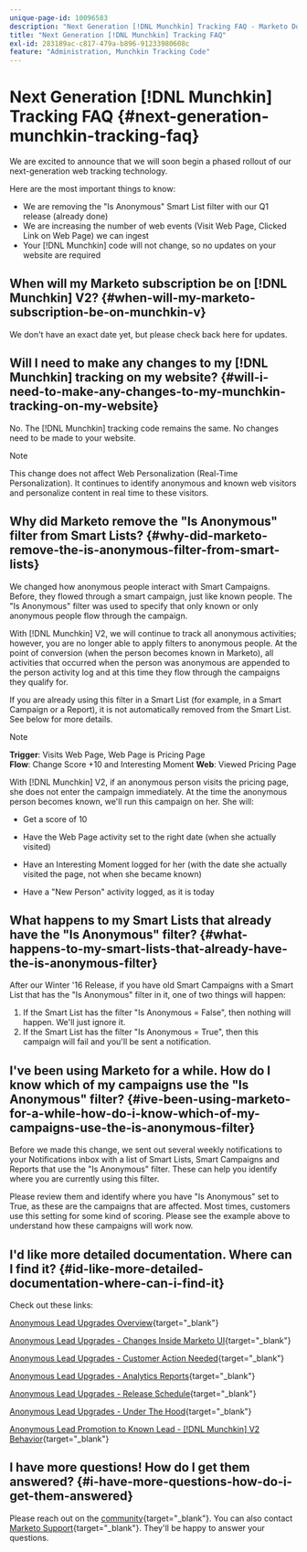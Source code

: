 ```yaml
---
unique-page-id: 10096583
description: "Next Generation [!DNL Munchkin] Tracking FAQ - Marketo Docs - Product Documentation"
title: "Next Generation [!DNL Munchkin] Tracking FAQ"
exl-id: 283189ac-c817-479a-b896-91233980608c
feature: "Administration, Munchkin Tracking Code"
---
```

# Next Generation [!DNL Munchkin] Tracking FAQ {#next-generation-munchkin-tracking-faq}

We are excited to announce that we will soon begin a phased rollout of our next-generation web tracking technology.

Here are the most important things to know:

* We are removing the "Is Anonymous" Smart List filter with our Q1 release (already done)
* We are increasing the number of web events (Visit Web Page, Clicked Link on Web Page) we can ingest
* Your [!DNL Munchkin] code will not change, so no updates on your website are required

## When will my Marketo subscription be on [!DNL Munchkin] V2? {#when-will-my-marketo-subscription-be-on-munchkin-v}

We don't have an exact date yet, but please check back here for updates.

## Will I need to make any changes to my [!DNL Munchkin] tracking on my website? {#will-i-need-to-make-any-changes-to-my-munchkin-tracking-on-my-website}

No. The [!DNL Munchkin] tracking code remains the same. No changes need to be made to your website.

>[!NOTE]
>
>This change does not affect Web Personalization (Real-Time Personalization). It continues to identify anonymous and known web visitors and personalize content in real time to these visitors.

## Why did Marketo remove the "Is Anonymous" filter from Smart Lists? {#why-did-marketo-remove-the-is-anonymous-filter-from-smart-lists}

We changed how anonymous people interact with Smart Campaigns. Before, they flowed through a smart campaign, just like known people. The "Is Anonymous" filter was used to specify that only known or only anonymous people flow through the campaign.

With [!DNL Munchkin] V2, we will continue to track all anonymous activities; however, you are no longer able to apply filters to anonymous people. At the point of conversion (when the person becomes known in Marketo), all activities that occurred when the person was anonymous are appended to the person activity log and at this time they flow through the campaigns they qualify for.

If you are already using this filter in a Smart List (for example, in a Smart Campaign or a Report), it is not automatically removed from the Smart List. See below for more details.

>[!NOTE]
>
>**Trigger**: Visits Web Page, Web Page is Pricing Page  
>**Flow**: Change Score +10 and Interesting Moment
>**Web**: Viewed Pricing Page
>
>With [!DNL Munchkin] V2, if an anonymous person visits the pricing page, she does not enter the campaign immediately. At the time the anonymous person becomes known, we'll run this campaign on her. She will:
>
>* Get a score of 10
>
>* Have the Web Page activity set to the right date (when she actually visited)
>
>* Have an Interesting Moment logged for her (with the date she actually visited the page, not when she became known)
>
>* Have a "New Person" activity logged, as it is today

## What happens to my Smart Lists that already have the "Is Anonymous" filter? {#what-happens-to-my-smart-lists-that-already-have-the-is-anonymous-filter}

After our Winter '16 Release, if you have old Smart Campaigns with a Smart List that has the "Is Anonymous" filter in it, one of two things will happen:

1. If the Smart List has the filter "Is Anonymous = False", then nothing will happen. We'll just ignore it. 
1. If the Smart List has the filter "Is Anonymous = True", then this campaign will fail and you'll be sent a notification.

## I've been using Marketo for a while. How do I know which of my campaigns use the "Is Anonymous" filter? {#ive-been-using-marketo-for-a-while-how-do-i-know-which-of-my-campaigns-use-the-is-anonymous-filter}

Before we made this change, we sent out several weekly notifications to your Notifications inbox with a list of Smart Lists, Smart Campaigns and Reports that use the "Is Anonymous" filter. These can help you identify where you are currently using this filter.

Please review them and identify where you have "Is Anonymous" set to True, as these are the campaigns that are affected. Most times, customers use this setting for some kind of scoring. Please see the example above to understand how these campaigns will work now.

## I'd like more detailed documentation. Where can I find it? {#id-like-more-detailed-documentation-where-can-i-find-it}

Check out these links:

[Anonymous Lead Upgrades Overview](https://nation.marketo.com/docs/DOC-2937){target="_blank"}

[Anonymous Lead Upgrades - Changes Inside Marketo UI](https://nation.marketo.com/docs/DOC-2938){target="_blank"}

[Anonymous Lead Upgrades - Customer Action Needed](https://nation.marketo.com/docs/DOC-2939){target="_blank"}

[Anonymous Lead Upgrades - Analytics Reports](https://nation.marketo.com/docs/DOC-2940){target="_blank"}

[Anonymous Lead Upgrades - Release Schedule](https://nation.marketo.com/docs/DOC-2961){target="_blank"}

[Anonymous Lead Upgrades - Under The Hood](https://nation.marketo.com/docs/DOC-2962){target="_blank"}

[Anonymous Lead Promotion to Known Lead - [!DNL Munchkin] V2 Behavior](https://nation.marketo.com/docs/DOC-2963){target="_blank"}

## I have more questions! How do I get them answered? {#i-have-more-questions-how-do-i-get-them-answered}

Please reach out on the [community](https://nation.marketo.com/){target="_blank"}. You can also contact [Marketo Support](https://nation.marketo.com/t5/Support/ct-p/Support){target="_blank"}. They'll be happy to answer your questions.

